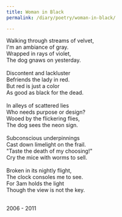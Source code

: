 ```yaml
---
title: Woman in Black
permalink: /diary/poetry/woman-in-black/

---
```

<div class="poetry">

Walking through streams of velvet,<br/>
I'm an ambiance of gray.<br/>
Wrapped in rays of violet,<br/>
The dog gnaws on yesterday.<br/>
<br/>
Discontent and lackluster<br/>
Befriends the lady in red.<br/>
But red is just a color<br/>
As good as black for the dead.<br/>
<br/>
In alleys of scattered lies<br/>
Who needs purpose or design?<br/>
Wooed by the flickering flies,<br/>
The dog sees the neon sign.<br/>
<br/>
Subconscious underpinnings<br/>
Cast down limelight on the frail.<br/>
&quot;Taste the death of my choosing!&quot;<br/>
Cry the mice with worms to sell.<br/>
<br/>
Broken in its nightly flight,<br/>
The clock consoles me to see.<br/>
For 3am holds the light<br/>
Though the view is not the key.<br/>
<br/>

<div class="poetry_date">2006 - 2011</div>



</div>
